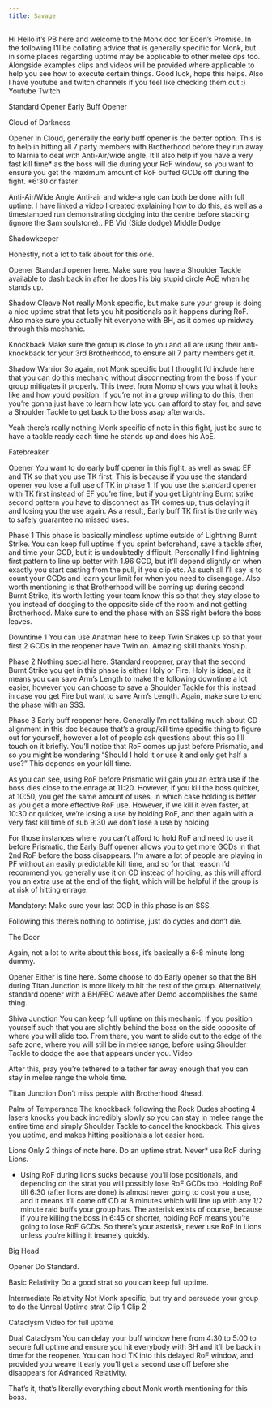 ```yaml
---
title: Savage
---
```

Hi
Hello it’s PB here and welcome to the Monk doc for Eden’s Promise.
In the following I’ll be collating advice that is generally specific for Monk, but in some places regarding uptime may be applicable to other melee dps too. Alongside examples clips and videos will be provided where applicable to help you see how to execute certain things.
Good luck, hope this helps.
Also I have youtube and twitch channels if you feel like checking them out :)
Youtube
Twitch


Standard Opener
Early Buff Opener

Cloud of Darkness

Opener
In Cloud, generally the early buff opener is the better option. This is to help in hitting all 7 party members with Brotherhood before they run away to Narnia to deal with Anti-Air/wide angle. It’ll also help if you have a very fast kill time* as the boss will die during your RoF window, so you want to ensure you get the maximum amount of RoF buffed GCDs off during the fight.
*6:30 or faster

Anti-Air/Wide Angle
Anti-air and wide-angle can both be done with full uptime. I have linked a video I created explaining how to do this, as well as a timestamped run demonstrating dodging into the centre before stacking (ignore the Sam soulstone)..
PB Vid (Side dodge)
Middle Dodge






Shadowkeeper

Honestly, not a lot to talk about for this one.

Opener
Standard opener here. 
Make sure you have a Shoulder Tackle available to dash back in after he does his big stupid circle AoE when he stands up.

Shadow Cleave
Not really Monk specific, but make sure your group is doing a nice uptime strat that lets you hit positionals as it happens during RoF. Also make sure you actually hit everyone with BH, as it comes up midway through this mechanic.

Knockback
Make sure the group is close to you and all are using their anti-knockback for your 3rd Brotherhood, to ensure all 7 party members get it.

Shadow Warrior
So again, not Monk specific but I thought I’d include here that you can do this mechanic without disconnecting from the boss if your group mitigates it properly. 
This tweet from Momo shows you what it looks like and how you’d position.
If you’re not in a group willing to do this, then you’re gonna just have to learn how late you can afford to stay for, and save a Shoulder Tackle to get back to the boss asap afterwards.

Yeah there’s really nothing Monk specific of note in this fight, just be sure to have a tackle ready each time he stands up and does his AoE.


Fatebreaker

Opener
You want to do early buff opener in this fight, as well as swap EF and TK so that you use TK first.
This is because if you use the standard opener you lose a full use of TK in phase 1.
If you use the standard opener with TK first instead of EF you’re fine, but if you get Lightning Burnt strike second pattern you have to disconnect as TK comes up, thus delaying it and losing you the use again. As a result, Early buff TK first is the only way to safely guarantee no missed uses.

Phase 1
This phase is basically mindless uptime outside of Lightning Burnt Strike. You can keep full uptime if you sprint beforehand, save a tackle after, and time your GCD, but it is undoubtedly difficult. Personally I find lightning first pattern to line up better with 1.96 GCD, but it’ll depend slightly on when exactly you start casting from the pull, if you clip etc. As such all I’ll say is to count your GCDs and learn your limit for when you need to disengage.
Also worth mentioning is that Brotherhood will be coming up during second Burnt Strike, it’s worth letting your team know this so that they stay close to you instead of dodging to the opposite side of the room and not getting Brotherhood.
Make sure to end the phase with an SSS right before the boss leaves.

Downtime 1
You can use Anatman here to keep Twin Snakes up so that your first 2 GCDs in the reopener have Twin on. Amazing skill thanks Yoship.

Phase 2
Nothing special here. Standard reopener, pray that the second Burnt Strike you get in this phase is either Holy or Fire.
Holy is ideal, as it means you can save Arm’s Length to make the following downtime a lot easier, however you can choose to save a Shoulder Tackle for this instead in case you get Fire but want to save Arm’s Length.
Again, make sure to end the phase with an SSS.

Phase 3
Early buff reopener here. Generally I’m not talking much about CD alignment in this doc because that’s a group/kill time specific thing to figure out for yourself, however a lot of people ask questions about this so I’ll touch on it briefly.
You’ll notice that RoF comes up just before Prismatic, and so you might be wondering “Should I hold it or use it and only get half a use?”
This depends on your kill time.

As you can see, using RoF before Prismatic will gain you an extra use if the boss dies close to the enrage at 11:20. However, if you kill the boss quicker, at 10:50, you get the same amount of uses, in which case holding is better as you get a more effective RoF use. However, if we kill it even faster, at 10:30 or quicker, we’re losing a use by holding RoF, and then again with a very fast kill time of sub 9:30 we don’t lose a use by holding.

For those instances where you can’t afford to hold RoF and need to use it before Prismatic, the Early Buff opener allows you to get more GCDs in that 2nd RoF before the boss disappears.
I’m aware a lot of people are playing in PF without an easily predictable kill time, and so for that reason I’d recommend you generally use it on CD instead of holding, as this will afford you an extra use at the end of the fight, which will be helpful if the group is at risk of hitting enrage.

Mandatory: Make sure your last GCD in this phase is an SSS.

Following this there’s nothing to optimise, just do cycles and don’t die.




The Door

Again, not a lot to write about this boss, it’s basically a 6-8 minute long dummy.

Opener
Either is fine here. Some choose to do Early opener so that the BH during Titan Junction is more likely to hit the rest of the group.
Alternatively, standard opener with a BH/FBC weave after Demo accomplishes the same thing.

Shiva Junction
You can keep full uptime on this mechanic, if you position yourself such that you are slightly behind the boss on the side opposite of where you will slide too. From there, you want to slide out to the edge of the safe zone, where you will still be in melee range, before using Shoulder Tackle to dodge the aoe that appears under you.
Video

After this, pray you’re tethered to a tether far away enough that you can stay in melee range the whole time.

Titan Junction
Don’t miss people with Brotherhood 4head.

Palm of Temperance
The knockback following the Rock Dudes shooting 4 lasers knocks you back incredibly slowly so you can stay in melee range the entire time and simply Shoulder Tackle to cancel the knockback. This gives you uptime, and makes hitting positionals a lot easier here.

Lions
Only 2 things of note here.
Do an uptime strat.
Never* use RoF during Lions.
* Using RoF during lions sucks because you’ll lose positionals, and depending on the strat you will possibly lose RoF GCDs too. Holding RoF till 6:30 (after lions are done) is almost never going to cost you a use, and it means it’ll come off CD at 8 minutes which will line up with any 1/2 minute raid buffs your group has.
The asterisk exists of course, because if you’re killing the boss in 6:45 or shorter, holding RoF means you’re going to lose RoF GCDs. So there’s your asterisk, never use RoF in Lions unless you’re killing it insanely quickly.


Big Head

Opener
Do Standard.

Basic Relativity
Do a good strat so you can keep full uptime.

Intermediate Relativity
Not Monk specific, but try and persuade your group to do the Unreal Uptime strat
Clip 1
Clip 2

Cataclysm
Video for full uptime

Dual Cataclysm
You can delay your buff window here from 4:30 to 5:00 to secure full uptime and ensure you hit everybody with BH and it’ll be back in time for the reopener.
You can hold TK into this delayed RoF window, and provided you weave it early you’ll get a second use off before she disappears for Advanced Relativity.

That’s it, that’s literally everything about Monk worth mentioning for this boss.




